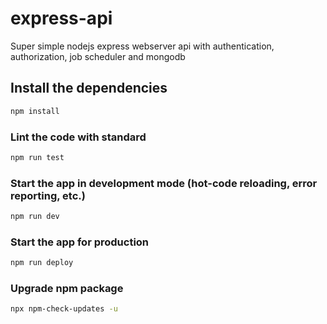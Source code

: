 # express-api
Super simple nodejs express webserver api with authentication, authorization, job scheduler and  mongodb

## Install the dependencies

```bash
npm install
```

### Lint the code with standard

```bash
npm run test
```

### Start the app in development mode (hot-code reloading, error reporting, etc.)

```bash
npm run dev
```

### Start the app for production

```bash
npm run deploy
```

### Upgrade npm package

```bash
npx npm-check-updates -u
```